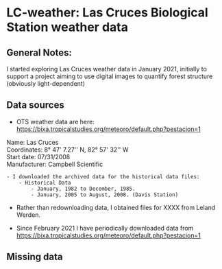 # LC-weather: Las Cruces Biological Station weather data

## General Notes: 

I started exploring Las Cruces weather data in January 2021, initially to support a project aiming to use digital images to quantify forest structure (obviously light-dependent)

## Data sources  


- OTS weather data are here: https://bixa.tropicalstudies.org/meteoro/default.php?pestacion=1

Name:	Las Cruces   
Coordinates:	8° 47' 7.27'' N, 82° 57' 32'' W   
Start date:	07/31/2008   
Manufacturer:	Campbell Scientific    

    - I downloaded the archived data for the historical data files:
        - Historical Data  
            - January, 1982 to December, 1985.
            - January, 2005 to August, 2008. (Davis Station)  


- Rather than redownloading data, I obtained files for XXXX from Leland Werden.  

- Since February 2021 I have periodically downloaded data from https://bixa.tropicalstudies.org/meteoro/default.php?pestacion=1

## Missing data

